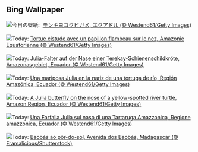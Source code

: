 ## Bing Wallpaper
![](https://www.bing.com/th?id=OHR.ButterflyTurtle_JA-JP8547745457_UHD.jpg&w=1000)今日の壁紙: &nbsp;[モンキヨコクビガメ, エクアドル (© Westend61/Getty Images)](https://www.bing.com/th?id=OHR.ButterflyTurtle_JA-JP8547745457_UHD.jpg)
<br><br/>
![](https://www.bing.com/th?id=OHR.ButterflyTurtle_FR-FR7508748446_UHD.jpg&w=1000)Today: [Tortue cistude avec un papillon flambeau sur le nez, Amazonie Équatorienne (© Westend61/Getty Images)](https://www.bing.com/th?id=OHR.ButterflyTurtle_FR-FR7508748446_UHD.jpg)
<br><br/>
![](https://www.bing.com/th?id=OHR.ButterflyTurtle_DE-DE3016646216_UHD.jpg&w=1000)Today: [Julia-Falter auf der Nase einer Terekay-Schienenschildkröte, Amazonasgebiet, Ecuador (© Westend61/Getty Images)](https://www.bing.com/th?id=OHR.ButterflyTurtle_DE-DE3016646216_UHD.jpg)
<br><br/>
![](https://www.bing.com/th?id=OHR.ButterflyTurtle_ES-ES7080957238_UHD.jpg&w=1000)Today: [Una mariposa Julia en la nariz de una tortuga de río, Región Amazónica, Ecuador (© Westend61/Getty Images)](https://www.bing.com/th?id=OHR.ButterflyTurtle_ES-ES7080957238_UHD.jpg)
<br><br/>
![](https://www.bing.com/th?id=OHR.ButterflyTurtle_EN-GB1506456980_UHD.jpg&w=1000)Today: [A Julia butterfly on the nose of a yellow-spotted river turtle, Amazon Region, Ecuador (© Westend61/Getty Images)](https://www.bing.com/th?id=OHR.ButterflyTurtle_EN-GB1506456980_UHD.jpg)
<br><br/>
![](https://www.bing.com/th?id=OHR.ButterflyTurtle_IT-IT7843435777_UHD.jpg&w=1000)Today: [Una Farfalla Julia sul naso di una Tartaruga Amazzonica, Regione amazzonica, Ecuador (© Westend61/Getty Images)](https://www.bing.com/th?id=OHR.ButterflyTurtle_IT-IT7843435777_UHD.jpg)
<br><br/>
![](https://www.bing.com/th?id=OHR.BaobabAvenue_PT-BR2482029960_UHD.jpg&w=1000)Today: [Baobás ao pôr-do-sol, Avenida dos Baobás, Madagascar (© Framalicious/Shutterstock)](https://www.bing.com/th?id=OHR.BaobabAvenue_PT-BR2482029960_UHD.jpg)
<br><br/>

